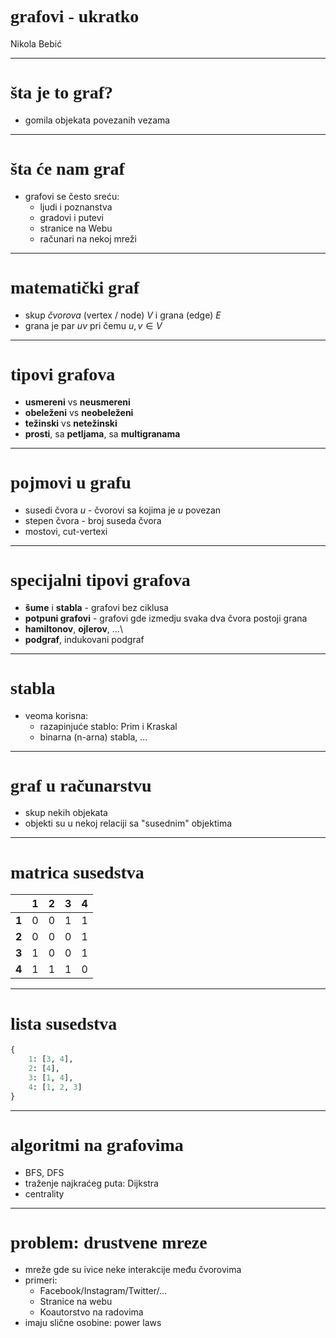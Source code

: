 <style>
  h1, h2, h3, h4, h5, h6 {
  	font-family: "Source Code Pro";
  }
  
  table {
    display: block;
    margin-left: auto;
    margin-right: auto;
  }
</style>

# grafovi - ukratko
Nikola Bebić

---

# šta je to graf?

* gomila objekata povezanih vezama

---

# šta će nam graf

* grafovi se često sreću:
  * ljudi i poznanstva
  * gradovi i putevi
  * stranice na Webu
  * računari na nekoj mreži

---

# matematički graf

* skup *čvorova* (vertex / node) $V$ i grana (edge) $E$
* grana je par $uv$ pri čemu $u,v \in V$

---

# tipovi grafova

* **usmereni** vs **neusmereni**
* **obeleženi** vs **neobeleženi**
* **težinski** vs **netežinski**
* **prosti**, sa **petljama**, sa **multigranama**

---

# pojmovi u grafu

* susedi čvora $u$ - čvorovi sa kojima je $u$ povezan
* stepen čvora - broj suseda čvora
* mostovi, cut-vertexi

---

# specijalni tipovi grafova

* **šume** i **stabla** - grafovi bez ciklusa
* **potpuni grafovi** - grafovi gde izmedju svaka dva čvora postoji grana
* **hamiltonov**, **ojlerov**, ...\
* **podgraf**, indukovani podgraf

---

# stabla

* veoma korisna:
  * razapinjuće stablo: Prim i Kraskal
  * binarna (n-arna) stabla, ...

---

# graf u računarstvu

* skup nekih objekata
* objekti su u nekoj relaciji sa "susednim" objektima

---

# matrica susedstva

|     |1|2|3|4|
|-----|-|-|-|-|
|**1**|0|0|1|1|
|**2**|0|0|0|1|
|**3**|1|0|0|1|
|**4**|1|1|1|0|

---

# lista susedstva

```python
{
    1: [3, 4],
    2: [4],
    3: [1, 4],
    4: [1, 2, 3]
}
```
---

# algoritmi na grafovima

* BFS, DFS
* traženje najkraćeg puta: Dijkstra
* centrality

---

# problem: drustvene mreze

* mreže gde su ivice neke interakcije među čvorovima
* primeri: 
  * Facebook/Instagram/Twitter/...
  * Stranice na webu
  * Koautorstvo na radovima
* imaju slične osobine: power laws